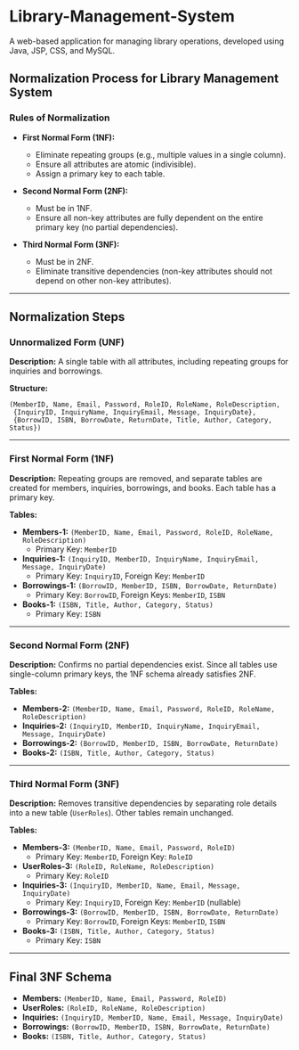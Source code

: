 # Library-Management-System
A web-based application for managing library operations, developed using Java, JSP, CSS, and MySQL.


## Normalization Process for Library Management System

### Rules of Normalization

- **First Normal Form (1NF):**
  - Eliminate repeating groups (e.g., multiple values in a single column).
  - Ensure all attributes are atomic (indivisible).
  - Assign a primary key to each table.

- **Second Normal Form (2NF):**
  - Must be in 1NF.
  - Ensure all non-key attributes are fully dependent on the entire primary key (no partial dependencies).

- **Third Normal Form (3NF):**
  - Must be in 2NF.
  - Eliminate transitive dependencies (non-key attributes should not depend on other non-key attributes).

---

## Normalization Steps

### Unnormalized Form (UNF)
**Description:** A single table with all attributes, including repeating groups for inquiries and borrowings.

**Structure:**  
```
(MemberID, Name, Email, Password, RoleID, RoleName, RoleDescription, 
 {InquiryID, InquiryName, InquiryEmail, Message, InquiryDate}, 
 {BorrowID, ISBN, BorrowDate, ReturnDate, Title, Author, Category, Status})
```

---

### First Normal Form (1NF)
**Description:** Repeating groups are removed, and separate tables are created for members, inquiries, borrowings, and books. Each table has a primary key.

**Tables:**
- **Members-1:** `(MemberID, Name, Email, Password, RoleID, RoleName, RoleDescription)`  
  - Primary Key: `MemberID`
- **Inquiries-1:** `(InquiryID, MemberID, InquiryName, InquiryEmail, Message, InquiryDate)`  
  - Primary Key: `InquiryID`, Foreign Key: `MemberID`
- **Borrowings-1:** `(BorrowID, MemberID, ISBN, BorrowDate, ReturnDate)`  
  - Primary Key: `BorrowID`, Foreign Keys: `MemberID`, `ISBN`
- **Books-1:** `(ISBN, Title, Author, Category, Status)`  
  - Primary Key: `ISBN`

---

### Second Normal Form (2NF)
**Description:** Confirms no partial dependencies exist. Since all tables use single-column primary keys, the 1NF schema already satisfies 2NF.

**Tables:**
- **Members-2:** `(MemberID, Name, Email, Password, RoleID, RoleName, RoleDescription)`
- **Inquiries-2:** `(InquiryID, MemberID, InquiryName, InquiryEmail, Message, InquiryDate)`
- **Borrowings-2:** `(BorrowID, MemberID, ISBN, BorrowDate, ReturnDate)`
- **Books-2:** `(ISBN, Title, Author, Category, Status)`

---

### Third Normal Form (3NF)
**Description:** Removes transitive dependencies by separating role details into a new table (`UserRoles`). Other tables remain unchanged.

**Tables:**
- **Members-3:** `(MemberID, Name, Email, Password, RoleID)`  
  - Primary Key: `MemberID`, Foreign Key: `RoleID`
- **UserRoles-3:** `(RoleID, RoleName, RoleDescription)`  
  - Primary Key: `RoleID`
- **Inquiries-3:** `(InquiryID, MemberID, Name, Email, Message, InquiryDate)`  
  - Primary Key: `InquiryID`, Foreign Key: `MemberID` (nullable)
- **Borrowings-3:** `(BorrowID, MemberID, ISBN, BorrowDate, ReturnDate)`  
  - Primary Key: `BorrowID`, Foreign Keys: `MemberID`, `ISBN`
- **Books-3:** `(ISBN, Title, Author, Category, Status)`  
  - Primary Key: `ISBN`

---

## Final 3NF Schema
- **Members:** `(MemberID, Name, Email, Password, RoleID)`
- **UserRoles:** `(RoleID, RoleName, RoleDescription)`
- **Inquiries:** `(InquiryID, MemberID, Name, Email, Message, InquiryDate)`
- **Borrowings:** `(BorrowID, MemberID, ISBN, BorrowDate, ReturnDate)`
- **Books:** `(ISBN, Title, Author, Category, Status)`
